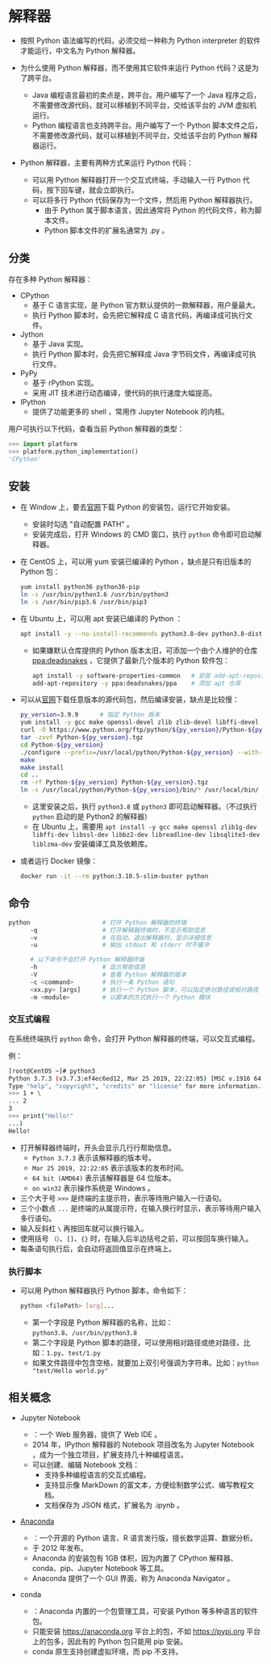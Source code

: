 # 解释器

- 按照 Python 语法编写的代码，必须交给一种称为 Python interpreter 的软件才能运行，中文名为 Python 解释器。

- 为什么使用 Python 解释器，而不使用其它软件来运行 Python 代码？这是为了跨平台。
  - Java 编程语言最初的卖点是，跨平台。用户编写了一个 Java 程序之后，不需要修改源代码，就可以移植到不同平台，交给该平台的 JVM 虚拟机运行。
  - Python 编程语言也支持跨平台。用户编写了一个 Python 脚本文件之后，不需要修改源代码，就可以移植到不同平台，交给该平台的 Python 解释器运行。

- Python 解释器，主要有两种方式来运行 Python 代码：
  - 可以用 Python 解释器打开一个交互式终端，手动输入一行 Python 代码，按下回车键，就会立即执行。
  - 可以将多行 Python 代码保存为一个文件，然后用 Python 解释器执行。
    - 由于 Python 属于脚本语言，因此通常将 Python 的代码文件，称为脚本文件。
    - Python 脚本文件的扩展名通常为 .py 。

## 分类

存在多种 Python 解释器：
- CPython
  - 基于 C 语言实现，是 Python 官方默认提供的一款解释器，用户量最大。
  - 执行 Python 脚本时，会先把它解释成 C 语言代码，再编译成可执行文件。
- Jython
  - 基于 Java 实现。
  - 执行 Python 脚本时，会先把它解释成 Java 字节码文件，再编译成可执行文件。
- PyPy
  - 基于 rPython 实现。
  - 采用 JIT 技术进行动态编译，使代码的执行速度大幅提高。
- IPython
  - 提供了功能更多的 shell ，常用作 Jupyter Notebook 的内核。

用户可执行以下代码，查看当前 Python 解释器的类型：
```py
>>> import platform
>>> platform.python_implementation()
'CPython'
```

## 安装

- 在 Window 上，要去[官网](https://www.python.org/downloads/windows/)下载 Python 的安装包，运行它开始安装。
  - 安装时勾选 "自动配置 PATH" 。
  - 安装完成后，打开 Windows 的 CMD 窗口，执行 `python` 命令即可启动解释器。

- 在 CentOS 上，可以用 yum 安装已编译的 Python ，缺点是只有旧版本的 Python 包：
  ```sh
  yum install python36 python36-pip
  ln -s /usr/bin/python3.6 /usr/bin/python3
  ln -s /usr/bin/pip3.6 /usr/bin/pip3
  ```

- 在 Ubuntu 上，可以用 apt 安装已编译的 Python ：
  ```sh
  apt install -y --no-install-recommends python3.8-dev python3.8-distutils
  ```
  - 如果嫌默认仓库提供的 Python 版本太旧，可添加一个由个人维护的仓库 [ppa:deadsnakes](https://launchpad.net/~deadsnakes/+archive/ubuntu/ppa) ，它提供了最新几个版本的 Python 软件包：
    ```sh
    apt install -y software-properties-common   # 安装 add-apt-repository 工具
    add-apt-repository -y ppa:deadsnakes/ppa    # 添加 apt 仓库
    ```

- 可以从[官网](https://www.python.org/downloads/source/)下载任意版本的源代码包，然后编译安装，缺点是比较慢：
  ```sh
  py_version=3.9.9      # 指定 Python 版本
  yum install -y gcc make openssl-devel zlib zlib-devel libffi-devel    # 安装编译工具及依赖库
  curl -O https://www.python.org/ftp/python/${py_version}/Python-${py_version}.tgz
  tar -zxvf Python-${py_version}.tgz
  cd Python-${py_version}
  ./configure --prefix=/usr/local/python/Python-${py_version} --with-ensurepip=install
  make
  make install
  cd ..
  rm -rf Python-${py_version} Python-${py_version}.tgz
  ln -s /usr/local/python/Python-${py_version}/bin/* /usr/local/bin/
  ```
  - 这里安装之后，执行 `python3.8` 或 `python3` 即可启动解释器。（不过执行 `python` 启动的是 Python2 的解释器）
  - 在 Ubuntu 上，需要用 `apt install -y gcc make openssl zlib1g-dev libffi-dev libssl-dev libbz2-dev libreadline-dev libsqlite3-dev liblzma-dev` 安装编译工具及依赖库。

- 或者运行 Docker 镜像：
  ```sh
  docker run -it --rm python:3.10.5-slim-buster python
  ```

## 命令

```sh
python                    # 打开 Python 解释器的终端
      -q                  # 打开解释器终端时，不显示帮助信息
      -v                  # 在启动、退出解释器时，显示详细信息
      -u                  # 输出 stdout 和 stderr 时不缓冲

      # 以下命令不会打开 Python 解释器终端
      -h                  # 显示帮助信息
      -V                  # 查看 Python 解释器的版本
      -c <command>        # 执行一条 Python 语句
      <xx.py> [args]      # 执行一个 Python 脚本，可以指定绝对路径或相对路径
      -m <module>         # 以脚本的方式执行一个 Python 模块
```

### 交互式编程

在系统终端执行 `python` 命令，会打开 Python 解释器的终端，可以交互式编程。

例：
```sh
[root@CentOS ~]# python3
Python 3.7.3 (v3.7.3:ef4ec6ed12, Mar 25 2019, 22:22:05) [MSC v.1916 64 bit (AMD64)] on win32
Type "help", "copyright", "credits" or "license" for more information.
>>> 1 + \
... 2
3
>>> print("Hello!"
...)
Hello!
```
- 打开解释器终端时，开头会显示几行行帮助信息。
  - `Python 3.7.3` 表示该解释器的版本号。
  - `Mar 25 2019, 22:22:05` 表示该版本的发布时间。
  - `64 bit (AMD64)` 表示该解释器是 64 位版本。
  - `on win32` 表示操作系统是 Windows 。
- 三个大于号 `>>>` 是终端的主提示符，表示等待用户输入一行语句。
- 三个小数点 `...` 是终端的从属提示符，在输入换行时显示，表示等待用户输入多行语句。
- 输入反斜杠 `\` 再按回车就可以换行输入。
- 使用括号 `（）`、`[]`、`{}` 时，在输入后半边括号之前，可以按回车换行输入。
- 每条语句执行后，会自动将返回值显示在终端上。

### 执行脚本

- 可以用 Python 解释器执行 Python 脚本，命令如下：
  ```sh
  python <filePath> [arg]...
  ```
  - 第一个字段是 Python 解释器的名称，比如：`python3.8`、`/usr/bin/python3.8`
  - 第二个字段是 Python 脚本的路径，可以使用相对路径或绝对路径，比如：`1.py`、`test/1.py`
  - 如果文件路径中包含空格，就要加上双引号强调为字符串。比如：`python "test/Hello world.py"`

## 相关概念

- Jupyter Notebook
  - ：一个 Web 服务器，提供了 Web IDE 。
  - 2014 年，IPython 解释器的 Notebook 项目改名为 Jupyter Notebook ，成为一个独立项目，扩展支持几十种编程语言。
  - 可以创建、编辑 Notebook 文档：
    - 支持多种编程语言的交互式编程。
    - 支持显示像 MarkDown 的富文本，方便绘制数学公式、编写教程文档。
    - 文档保存为 JSON 格式，扩展名为 .ipynb 。

- [Anaconda](https://www.anaconda.com/)
  - ：一个开源的 Python 语言、R 语言发行版，擅长数学运算、数据分析。
  - 于 2012 年发布。
  - Anaconda 的安装包有 1GB 体积，因为内置了 CPython 解释器、conda、pip、Jupyter Notebook 等工具。
  - Anaconda 提供了一个 GUI 界面，称为 Anaconda Navigator 。

- conda
  - ：Anaconda 内置的一个包管理工具，可安装 Python 等多种语言的软件包。
  - 只能安装 <https://anaconda.org> 平台上的包，不如 <https://pypi.org> 平台上的包多，因此有的 Python 包只能用 pip 安装。
  - conda 原生支持创建虚拟环境，而 pip 不支持。

